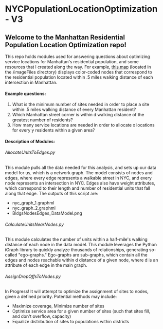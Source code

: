 # NYCPopulationLocationOptimization - V3
## Welcome to the Manhattan Residential Population Location Optimization repo!

This repo holds modules used for answering questions about 
optimizing service locations for Manhattan's residential population, and some resources that I created along the way. 
For example, [this map](https://raw.githubusercontent.com/tal-z/NYCPopulationLocationOptimization/master/V3/imageFiles/ManhattanIntersectionHeatmap.png) (located in the /imageFiles directory) displays color-coded nodes that correspond to the residential population located within .5 miles walking distance of each intersection in Manhattan.

#### Example questions:
1) What is the minimum number of sites needed in order to place a site within .5 miles walking distance of every Manhattan resident?
2) Which Manhattan street corner is within d walking distance of the greatest number of residents?
3) How many service locations are needed in order to allocate x locations for every y residents within a given area?

#### Description of Modules:

###### AllocateUnitsToEdges.py
This module pulls all the data needed for this analysis, 
and sets up our data model for us, which is a network graph. 
The model consists of nodes and edges, 
where every edge represents a walkable street in NYC,
and every node represents an intersection in NYC. 
Edges also have weight attributes, which correspond to their length 
and number of residential units that fall along that edge. 
The outputs of this script are:
  - nyc_graph_1.graphml
  - nyc_graph_2.graphml
  - BldgsNodesEdges_DataModel.png


###### CalculateUnitsNearNodes.py
This module calculates the number of units within a half-mile's 
walking distance of each node in the data model.
This module leverages the Python iGraph library to 
quickly analyze thousands of relationships, generating so-called "ego-graphs."
Ego-graphs are sub-graphs, which contain all the edges and nodes reachable within d 
distance of a given node, where d is an attribute of each edge in the main graph.


###### AssignDropOffsToNodes.py
In Progress! It will attempt to optimize the assignment of sites to nodes, 
given a defined priority. Potential methods may include: 
  - Maximize coverage, Minimize number of sites
  - Optimize service area for a given number of sites 
    (such that sites fill, and don't overflow, capacity)
  - Equalize distribution of sites to populations within districts

